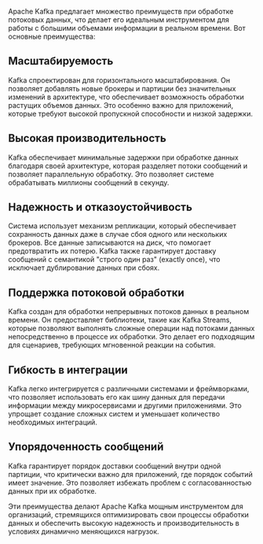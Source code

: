 Apache Kafka предлагает множество преимуществ при обработке потоковых данных, что делает его идеальным инструментом для работы с большими объемами информации в реальном времени. Вот основные преимущества:

## Масштабируемость
Kafka спроектирован для горизонтального масштабирования. Он позволяет добавлять новые брокеры и партиции без значительных изменений в архитектуре, что обеспечивает возможность обработки растущих объемов данных. Это особенно важно для приложений, которые требуют высокой пропускной способности и низкой задержки.

## Высокая производительность
Kafka обеспечивает минимальные задержки при обработке данных благодаря своей архитектуре, которая разделяет потоки сообщений и позволяет параллельную обработку. Это позволяет системе обрабатывать миллионы сообщений в секунду.

## Надежность и отказоустойчивость
Система использует механизм репликации, который обеспечивает сохранность данных даже в случае сбоя одного или нескольких брокеров. Все данные записываются на диск, что помогает предотвратить их потерю. Kafka также гарантирует доставку сообщений с семантикой "строго один раз" (exactly once), что исключает дублирование данных при сбоях.

## Поддержка потоковой обработки
Kafka создан для обработки непрерывных потоков данных в реальном времени. Он предоставляет библиотеки, такие как Kafka Streams, которые позволяют выполнять сложные операции над потоками данных непосредственно в процессе их обработки. Это делает его подходящим для сценариев, требующих мгновенной реакции на события.

## Гибкость в интеграции
Kafka легко интегрируется с различными системами и фреймворками, что позволяет использовать его как шину данных для передачи информации между микросервисами и другими приложениями. Это упрощает создание сложных систем и уменьшает количество необходимых интеграций.

## Упорядоченность сообщений
Kafka гарантирует порядок доставки сообщений внутри одной партиции, что критически важно для приложений, где порядок событий имеет значение. Это позволяет избежать проблем с согласованностью данных при их обработке.

Эти преимущества делают Apache Kafka мощным инструментом для организаций, стремящихся оптимизировать свои процессы обработки данных и обеспечить высокую надежность и производительность в условиях динамично меняющихся нагрузок.
